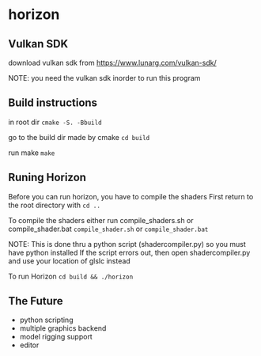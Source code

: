 # horizon


## Vulkan SDK
download vulkan sdk from
https://www.lunarg.com/vulkan-sdk/

NOTE: you need the vulkan sdk inorder to run this program

## Build instructions
in root dir 
`cmake -S. -Bbuild`

go to the build dir made by cmake 
`cd build`

run make 
`make`


## Runing Horizon  
Before you can run horizon, you have to compile the shaders
First return to the root directory with
`cd ..`

To compile the shaders either run compile_shaders.sh or compile_shader.bat
`compile_shader.sh` or `compile_shader.bat`

NOTE: This is done thru a python script (shadercompiler.py) so you must have python installed
If the script errors out, then open shadercompiler.py and use your location of glslc instead 

To run Horizon
`cd build && ./horizon`


## The Future
- python scripting
- multiple graphics backend 
- model rigging support
- editor
